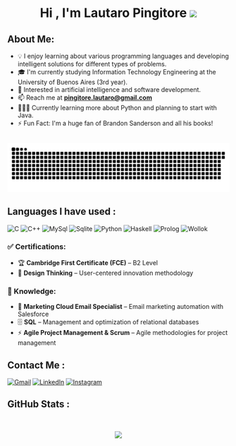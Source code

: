 <h1 align="center"><b>Hi , I'm Lautaro Pingitore </b><img src="https://media.giphy.com/media/hvRJCLFzcasrR4ia7z/giphy.gif" width="35"></h1>

## About Me:
- 💡 I enjoy learning about various programming languages and developing intelligent solutions for different types of problems.  
- 🎓 I'm currently studying Information Technology Engineering at the University of Buenos Aires (3rd year).  
- 🚀 Interested in artificial intelligence and software development.  
- 📫 Reach me at **pingitore.lautaro@gmail.com**  
- 👨🏽‍💻 Currently learning more about Python and planning to start with Java.  
- ⚡️ Fun Fact: I'm a huge fan of Brandon Sanderson and all his books!

<div align="center">
  <br>
  <img alt="snake eating my contributions" src="https://raw.githubusercontent.com/codediaz/codediaz/output/github-contribution-grid-snake.svg" />
  <br/>
</div>

## Languages I have used :
![C](https://img.shields.io/badge/C%20-%232370ED.svg?style=for-the-badge&logo=c&logoColor=white)
![C++](https://img.shields.io/badge/C++%20-%2300599C.svg?style=for-the-badge&logo=c%2B%2B&logoColor=white)
![MySql](https://img.shields.io/badge/MySQL-316192?style=for-the-badge&logo=mysql&logoColor=white)
![Sqlite](https://img.shields.io/badge/SQLite-07405E?style=for-the-badge&logo=sqlite&logoColor=white)
![Python](https://img.shields.io/badge/Python-3776AB?style=for-the-badge&logo=python&logoColor=white)
![Haskell](https://img.shields.io/badge/Haskell-5D4F85.svg?style=for-the-badge&logo=Haskell&logoColor=white)
![Prolog](https://img.shields.io/badge/Prolog-D30001.svg?style=for-the-badge&logo=&logoColor=white)
![Wollok](https://img.shields.io/badge/Wollok-CC342D.svg?style=for-the-badge&logo=&logoColor=white)

### ✅ Certifications:
- 🏆 **Cambridge First Certificate (FCE)** – B2 Level  
- 🎨 **Design Thinking** – User-centered innovation methodology  

### 📖 Knowledge:
- 📨 **Marketing Cloud Email Specialist** – Email marketing automation with Salesforce  
- 🗄️ **SQL** – Management and optimization of relational databases  
- ⚡ **Agile Project Management & Scrum** – Agile methodologies for project management

## Contact Me :
[![Gmail](https://img.shields.io/badge/Gmail-%23EA4335.svg?style=for-the-badge&logo=gmail&logoColor=white)](mailto:pingitore.lautaro@gmail.com)
[![LinkedIn](https://img.shields.io/badge/LinkedIn-%230077B5.svg?style=for-the-badge&logo=linkedin&logoColor=white)](https://www.linkedin.com/in/lautaro-pingitore-49aa60310/)
[![Instagram](https://img.shields.io/badge/Instagram-%23E4405F.svg?style=for-the-badge&logo=instagram&logoColor=white)](https://instagram.com/lautaro_pingitore)


## GitHub Stats :
<br>
<p align="center">
  <a href="https://github.com/LautaroPingitore">
    <img src="https://github-readme-streak-stats.herokuapp.com/?user=LautaroPingitore&&theme=transparent"/>
  </a>
</p>

